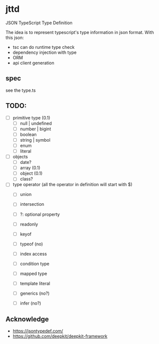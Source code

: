 # jttd
JSON TypeScript Type Definition

The idea is to represent typescript's type information in json format. With this json:
* tsc can do runtime type check
* dependency injection with type
* ORM
* api client generation

## spec
see the type.ts


## TODO:
- [ ] primitive type (0.1)
  - [ ] null | undefined
  - [ ] number | bigint
  - [ ] boolean
  - [ ] string | symbol
  - [ ] enum
  - [ ] literal
- [ ] objects
    - [ ] date?
    - [ ] array (0.1)
    - [ ] object (0.1)
    - [ ] class?
- [ ] type operator (all the operator in definition will start with $)
    - [ ] union
    - [ ] intersection
    - [ ] ?: optional property
    - [ ] readonly
    - [ ] keyof
    - [ ] typeof (no)
    - [ ] index access
    - [ ] condition type
    - [ ] mapped type
    - [ ] template literal
    - [ ] generics (no?)
    - [ ] infer (no?)


## Acknowledge
* https://jsontypedef.com/
* https://github.com/deepkit/deepkit-framework
